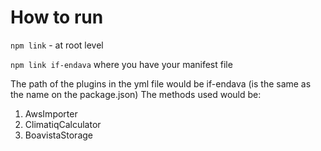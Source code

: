 # How to run

`npm link` - at root level

`npm link if-endava` where you have your manifest file

The path of the plugins in the yml file would be if-endava (is the same as the name on the package.json)
The methods used would be: 
1. AwsImporter
2. ClimatiqCalculator
3. BoavistaStorage